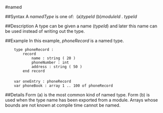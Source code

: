 
#named

##Syntax
A *namedType* is one of:
 (a)*typeId* (b)*moduleId* . *typeId*



##Description
A type can be given a name (*typeId*) and later this name can be used instead of writing out the type.



##Example
In this example, *phoneRecord* is a named type.


        type phoneRecord :
            record
                name : string ( 20 )
                phoneNumber : int
                address : string ( 50 )
            end record
        
        var oneEntry : phoneRecord
        var phoneBook : array 1 .. 100 of phoneRecord
##Details
Form (a) is the most common kind of named type. Form (b) is used when the type name has been exported from a module.
Arrays whose bounds are not known at compile time cannot be named.


